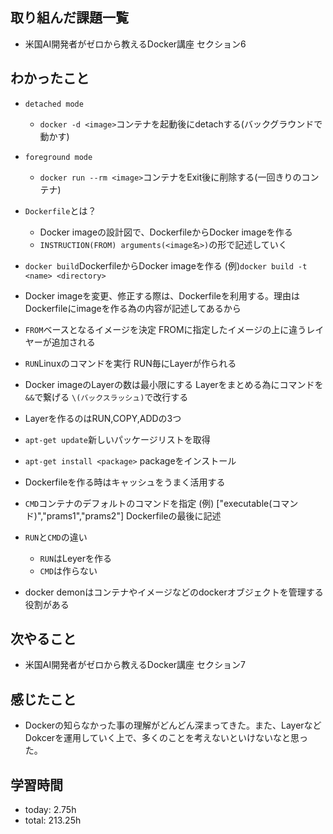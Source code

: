  ##  取り組んだ課題一覧

- 米国AI開発者がゼロから教えるDocker講座 セクション6

 ##  わかったこと

- `detached mode`
    - `docker -d <image>`コンテナを起動後にdetachする(バックグラウンドで動かす)
 - `foreground mode`
    - `docker run --rm <image>`コンテナをExit後に削除する(一回きりのコンテナ)
- `Dockerfile`とは？
    - Docker imageの設計図で、DockerfileからDocker imageを作る
    - `INSTRUCTION(FROM) arguments(<image名>)`の形で記述していく
- `docker build`DockerfileからDocker imageを作る
    (例)`docker build -t <name> <directory>`
- Docker imageを変更、修正する際は、Dockerfileを利用する。理由はDockerfileにimageを作る為の内容が記述してあるから

- `FROM`ベースとなるイメージを決定
    FROMに指定したイメージの上に違うレイヤーが追加される

- `RUN`Linuxのコマンドを実行
    RUN毎にLayerが作られる

- Docker imageのLayerの数は最小限にする
Layerをまとめる為にコマンドを`&&`で繋げる
`\(バックスラッシュ)`で改行する

- Layerを作るのはRUN,COPY,ADDの3つ

- `apt-get update`新しいパッケージリストを取得
- `apt-get install <package>` packageをインストール
 
- Dockerfileを作る時はキャッシュをうまく活用する

- `CMD`コンテナのデフォルトのコマンドを指定
    (例) ["executable(コマンド)","prams1","prams2"]
    Dockerfileの最後に記述

- `RUN`と`CMD`の違い
    - `RUN`はLeyerを作る
    - `CMD`は作らない

- docker demonはコンテナやイメージなどのdockerオブジェクトを管理する役割がある

 ##  次やること
- 米国AI開発者がゼロから教えるDocker講座 セクション7

 ##  感じたこと

- Dockerの知らなかった事の理解がどんどん深まってきた。また、LayerなどDokcerを運用していく上で、多くのことを考えないといけないなと思った。

 ##  学習時間
- today: 2.75h
- total: 213.25h
